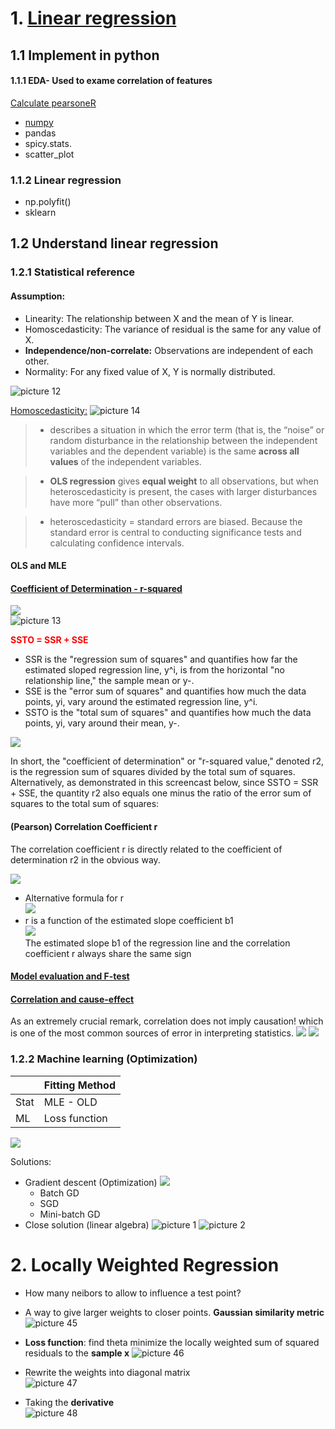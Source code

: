 # 1. [Linear regression]()

## 1.1 Implement in python

#### 1.1.1 **EDA**- Used to exame correlation of features 
[Calculate pearsoneR](https://realpython.com/numpy-scipy-pandas-correlation-python/#correlation)

- [numpy](https://numpy.org/doc/stable/reference/routines.statistics.html)
- pandas
- spicy.stats.
- scatter_plot

### 1.1.2 Linear regression

- np.polyfit()
- sklearn

## 1.2 Understand linear regression
### 1.2.1 Statistical reference 

#### Assumption:
- Linearity: The relationship between X and the mean of Y is linear.
- Homoscedasticity: The variance of residual is the same for any value of X.
- **Independence/non-correlate:**    Observations are independent of each other.
- Normality: For any fixed value of X, Y is normally distributed.

![picture 12](../../../images/cecef8616b753f2c80e89d06ff2b7a48849495d51d1086c9da4da553795111b0.png)  

[Homoscedasticity:](https://www.statisticssolutions.com/homoscedasticity/)
![picture 14](../../../images/47d28fad8f0f517bef94cead47fb546ddc263d4a4a6c337679b38a7576f8e0a3.png)  

> - describes a situation in which the error term (that is, the “noise” or random disturbance in the relationship between the independent variables and the dependent variable) is the same **across all values** of the independent variables.

 >- **OLS regression** gives **equal weight** to all observations, but when heteroscedasticity is present, the cases with larger disturbances have more “pull” than other observations. 

 > - heteroscedasticity = standard errors are biased.  Because the standard error is central to conducting significance tests and calculating confidence intervals.

#### OLS and MLE
#### [Coefficient of Determination - r-squared](https://online.stat.psu.edu/stat462/node/95/)
![](.Linear_model_images/6aa669f1.png)  
![picture 13](../../../images/2a2ebaf1f557bbc26fae0e76ad6795360882811deb1e9c978e7d0c9d00288eb0.png)  

<font color='red'>**SSTO = SSR + SSE**</font>
- SSR is the "regression sum of squares" and quantifies how far the estimated sloped regression line, y^i, is from the horizontal "no relationship line," the sample mean or y-.
- SSE is the "error sum of squares" and quantifies how much the data points, yi, vary around the estimated regression line, y^i.
- SSTO is the "total sum of squares" and quantifies how much the data points, yi, vary around their mean, y-.


![](.Linear_model_images/feaf9718.png)  

In short, the "coefficient of determination" or "r-squared value," denoted r2, is the regression sum of squares divided by the total sum of squares. Alternatively, as demonstrated in this screencast below, since SSTO = SSR + SSE, 
the quantity r2 also equals one minus the ratio of the error sum of squares to the total sum of squares: 
####  (Pearson) Correlation Coefficient r
The correlation coefficient r is directly related to the coefficient of determination r2 in the obvious way.  
 
![](.Linear_model_images/f40951f4.png)

- Alternative formula for r  
![](.Linear_model_images/aa7b75c1.png)  
- r is a function of the estimated slope coefficient b1  
![](.Linear_model_images/9e5e8bc4.png)  
The estimated slope b1 of the regression line and the correlation coefficient r always share the same sign
#### [Model evaluation and F-test](https://online.stat.psu.edu/stat462/node/107/)
#### [Correlation and cause-effect](http://www.mit.edu/~6.s085/notes/lecture3.pdf)
As an extremely crucial remark, correlation does not imply causation!  which is one of the most common sources of error in interpreting
statistics.
![](.Linear_model_images/edc88422.png)
![](.Linear_model_images/ff2bee0b.png)
### 1.2.2  Machine learning  (Optimization)    
  
|   |Fitting Method   |  
|---|---|
|  Stat| MLE - OLD |  
|  ML |  Loss function|  

 
![](.Neural_net_work_images/175201d6.png)

Solutions:
- Gradient descent (Optimization)
  ![](.Neural_net_work_images/270f5bf5.png)
   - Batch GD
   - SGD
   - Mini-batch GD
- Close solution (linear algebra)
  ![picture 1](../../../images/a4576f84b140f840baa39243f911e2616379bf76f21fb9d4fe88ed9e3ae5dd18.jpg)  ![picture 2](../../../images/960da22eee12f7570431c03f2812e3aae3ac637fb72d4518ba7399a1baa40368.png) 




# 2. Locally Weighted Regression


- How many neibors to allow to influence a test point?
- A way to give larger weights to closer points. **Gaussian similarity metric**
![picture 45](../../../images/9fd0bd980ad064ebe0feb8c25f3c21bbc6d63b806c506094f5fb981d15ddc1d9.png)  

- **Loss function**: find theta minimize the locally weighted sum of squared residuals to the **sample x**
![picture 46](../../../images/7243886e758ac1ff8fb8ebc2414cf40c367f9a2046196ca70bdcc3bf80026549.png)  

- Rewrite the weights into diagonal matrix   
  ![picture 47](../../../images/3ab4f72e779b756c0942b8a8958d0826334d29177f70cbd7942799bfc8775c8d.png)  

- Taking the **derivative**   
  ![picture 48](../../../images/1832ca40ecaec2122f8670316a495ece53704f21a6123aa7c2aafc6c0a351a39.png)  




